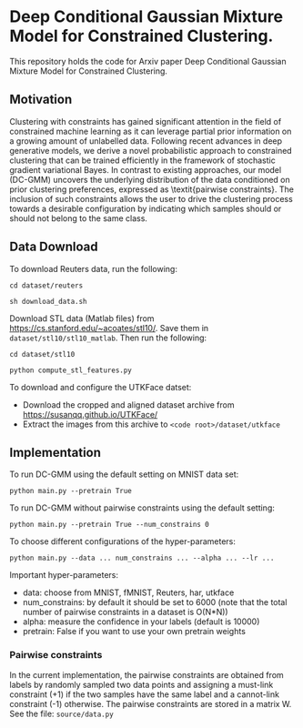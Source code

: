 # Deep Conditional Gaussian Mixture Model for Constrained Clustering.

This repository holds the code for Arxiv paper Deep Conditional Gaussian Mixture Model for Constrained Clustering.

## Motivation

Clustering with constraints has gained significant attention in the field of constrained machine learning as it can leverage partial prior information on a growing amount of unlabelled data. 
Following recent advances in deep generative models, we derive a novel probabilistic approach to constrained clustering that can be trained efficiently in the framework of stochastic gradient variational Bayes. 
In contrast to existing approaches, our model (DC-GMM) uncovers the underlying distribution of the data conditioned on prior clustering preferences, expressed as \textit{pairwise constraints}. The inclusion of such constraints allows the user to drive the clustering process towards a desirable configuration by indicating which samples should or should not belong to the same class.

## Data Download

To download Reuters data, run the following:

`cd dataset/reuters`

`sh download_data.sh`

Download STL data (Matlab files) from https://cs.stanford.edu/~acoates/stl10/. Save them in `dataset/stl10/stl10_matlab`. Then run the following:

`cd dataset/stl10`

`python compute_stl_features.py`

To download and configure the UTKFace datset:
- Download the cropped and aligned dataset archive from https://susanqq.github.io/UTKFace/
- Extract the images from this archive to `<code root>/dataset/utkface`

## Implementation

To run DC-GMM using the default setting on MNIST data set:

`python main.py --pretrain True`

To run DC-GMM without pairwise constraints using the default setting:

`python main.py --pretrain True --num_constrains 0`

To choose different configurations of the hyper-parameters:

`python main.py --data ... num_constrains ... --alpha ... --lr ...`

Important hyper-parameters:
- data: choose from MNIST, fMNIST, Reuters, har, utkface
- num_constrains: by default it should be set to 6000 (note that the total number of pairwise constraints in a dataset is O(N*N))
- alpha: measure the confidence in your labels (default is 10000)
- pretrain: False if you want to use your own pretrain weights

### Pairwise constraints 

In the current implementation, the pairwise constraints are obtained from labels by randomly sampled two data points and assigning a must-link constraint (+1) if the two samples have the same label and a cannot-link constraint (-1) otherwise. The pairwise constraints are stored in a matrix W.
See the file:
`source/data.py`
